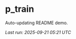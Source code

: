 # p_train

Auto-updating README demo.

<!--START_SECTION:status-->
_Last run: 2025-09-21 05:21 UTC_
<!--END_SECTION:status-->












































































































































































































































































































































































































































































































































































































































































